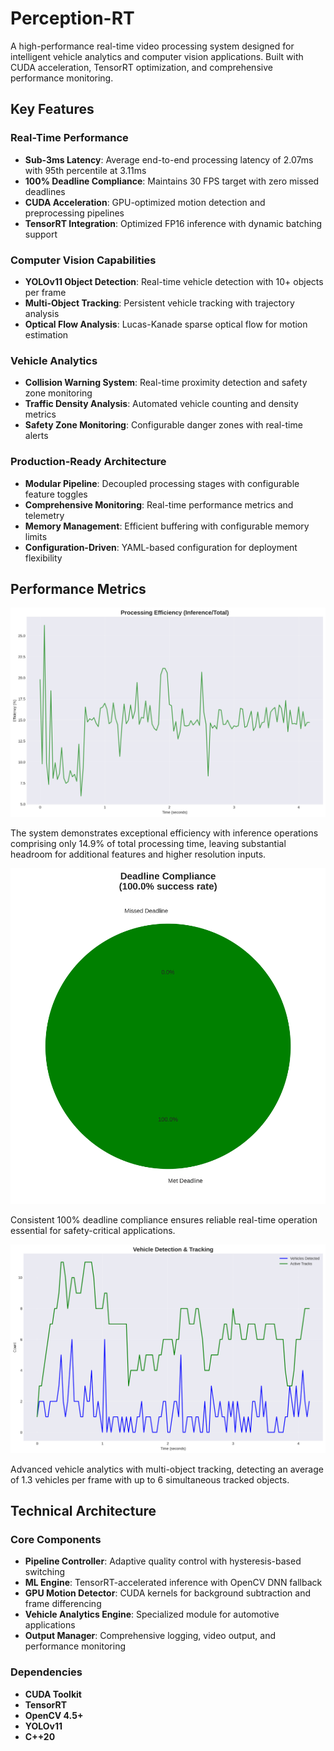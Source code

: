 # Perception-RT

A high-performance real-time video processing system designed for intelligent vehicle analytics and computer vision applications. Built with CUDA acceleration, TensorRT optimization, and comprehensive performance monitoring.

## Key Features

### Real-Time Performance
- **Sub-3ms Latency**: Average end-to-end processing latency of 2.07ms with 95th percentile at 3.11ms
- **100% Deadline Compliance**: Maintains 30 FPS target with zero missed deadlines
- **CUDA Acceleration**: GPU-optimized motion detection and preprocessing pipelines
- **TensorRT Integration**: Optimized FP16 inference with dynamic batching support

### Computer Vision Capabilities
- **YOLOv11 Object Detection**: Real-time vehicle detection with 10+ objects per frame
- **Multi-Object Tracking**: Persistent vehicle tracking with trajectory analysis
- **Optical Flow Analysis**: Lucas-Kanade sparse optical flow for motion estimation

### Vehicle Analytics
- **Collision Warning System**: Real-time proximity detection and safety zone monitoring
- **Traffic Density Analysis**: Automated vehicle counting and density metrics
- **Safety Zone Monitoring**: Configurable danger zones with real-time alerts

### Production-Ready Architecture
- **Modular Pipeline**: Decoupled processing stages with configurable feature toggles
- **Comprehensive Monitoring**: Real-time performance metrics and telemetry
- **Memory Management**: Efficient buffering with configurable memory limits
- **Configuration-Driven**: YAML-based configuration for deployment flexibility

## Performance Metrics

![Processing Efficiency](analysis/processing_efficiency.png)

The system demonstrates exceptional efficiency with inference operations comprising only 14.9% of total processing time, leaving substantial headroom for additional features and higher resolution inputs.

![Deadline Compliance](analysis/deadline_compliance.png)

Consistent 100% deadline compliance ensures reliable real-time operation essential for safety-critical applications.

![Vehicle Analytics](analysis/vehicle_detection_tracking.png)

Advanced vehicle analytics with multi-object tracking, detecting an average of 1.3 vehicles per frame with up to 6 simultaneous tracked objects.

## Technical Architecture

### Core Components
- **Pipeline Controller**: Adaptive quality control with hysteresis-based switching
- **ML Engine**: TensorRT-accelerated inference with OpenCV DNN fallback
- **GPU Motion Detector**: CUDA kernels for background subtraction and frame differencing
- **Vehicle Analytics Engine**: Specialized module for automotive applications
- **Output Manager**: Comprehensive logging, video output, and performance monitoring

### Dependencies
- **CUDA Toolkit**
- **TensorRT**
- **OpenCV 4.5+**
- **YOLOv11**
- **C++20**
